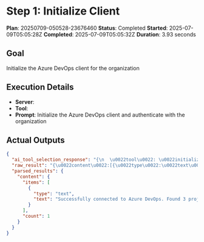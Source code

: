 ﻿# Step 1: Initialize Client

**Plan**: 20250709-050528-23676460
**Status**: Completed
**Started**: 2025-07-09T05:05:28Z
**Completed**: 2025-07-09T05:05:32Z
**Duration**: 3.93 seconds

## Goal
Initialize the Azure DevOps client for the organization

## Execution Details
- **Server**: 
- **Tool**: 
- **Prompt**: Initialize the Azure DevOps client and authenticate with the organization

## Actual Outputs
```json
{
  "ai_tool_selection_response": "{\n  \u0022tool\u0022: \u0022initialize_azure_dev_ops_client\u0022,\n  \u0022parameters\u0022: {}\n}",
  "raw_result": "{\u0022content\u0022:[{\u0022type\u0022:\u0022text\u0022,\u0022text\u0022:\u0022Successfully connected to Azure DevOps. Found 3 projects.\u0022}]}",
  "parsed_results": {
    "content": {
      "items": [
        {
          "type": "text",
          "text": "Successfully connected to Azure DevOps. Found 3 projects."
        }
      ],
      "count": 1
    }
  }
}
```
